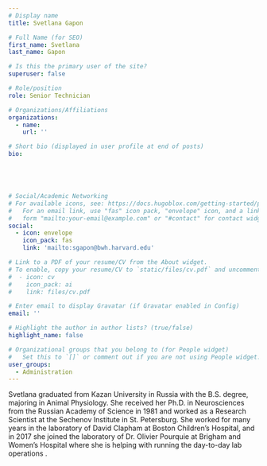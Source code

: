 ```yaml
---
# Display name
title: Svetlana Gapon

# Full Name (for SEO)
first_name: Svetlana
last_name: Gapon

# Is this the primary user of the site?
superuser: false

# Role/position
role: Senior Technician

# Organizations/Affiliations
organizations:
  - name: 
    url: ''

# Short bio (displayed in user profile at end of posts)
bio:





# Social/Academic Networking
# For available icons, see: https://docs.hugoblox.com/getting-started/page-builder/#icons
#   For an email link, use "fas" icon pack, "envelope" icon, and a link in the
#   form "mailto:your-email@example.com" or "#contact" for contact widget.
social:
  - icon: envelope
    icon_pack: fas
    link: 'mailto:sgapon@bwh.harvard.edu'

# Link to a PDF of your resume/CV from the About widget.
# To enable, copy your resume/CV to `static/files/cv.pdf` and uncomment the lines below.
#  - icon: cv
#    icon_pack: ai
#    link: files/cv.pdf

# Enter email to display Gravatar (if Gravatar enabled in Config)
email: ''

# Highlight the author in author lists? (true/false)
highlight_name: false

# Organizational groups that you belong to (for People widget)
#   Set this to `[]` or comment out if you are not using People widget.
user_groups:
  - Administration
---
```


Svetlana graduated from Kazan University in Russia with the B.S. degree, majoring in Animal Physiology. She received her Ph.D. in Neurosciences from the Russian Academy of Science in 1981 and worked as a Research Scientist at the Sechenov Institute in St. Petersburg. She worked for many years in the laboratory of David Clapham at Boston Children’s Hospital, and in 2017 she joined the laboratory of Dr. Olivier Pourquie at Brigham and Women’s Hospital where she is helping with running the day-to-day lab operations .